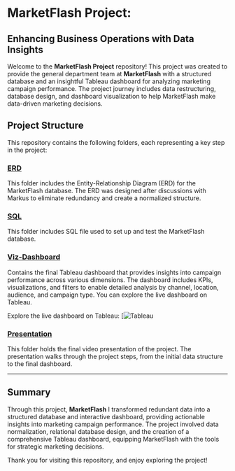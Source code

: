 # MarketFlash Project:

## Enhancing Business Operations with Data Insights

Welcome to the **MarketFlash Project** repository! This project was created to provide the general department team at **MarketFlash** with a structured database and an insightful Tableau dashboard for analyzing marketing campaign performance. The project journey includes data restructuring, database design, and dashboard visualization to help MarketFlash make data-driven marketing decisions.

## Project Structure

This repository contains the following folders, each representing a key step in the project:

### [ERD](./ERD)
This folder includes the Entity-Relationship Diagram (ERD) for the MarketFlash database. The ERD was designed after discussions with Markus to eliminate redundancy and create a normalized structure.

### [SQL](./SQL)
This folder includes SQL file used to set up and test the MarketFlash database.

### [Viz-Dashboard](./Viz-Dashboard.png)
Contains the final Tableau dashboard that provides insights into campaign performance across various dimensions. The dashboard includes KPIs, visualizations, and filters to enable detailed analysis by channel, location, audience, and campaign type. You can explore the live dashboard on Tableau.

Explore the live dashboard on Tableau:
[![Tableau](https://public.tableau.com/app/profile/kanon.mori/viz/MarketFlashCampaignPerformance_17309818406380/Dashboard)

### [Presentation](./Presentation.mp4)
This folder holds the final video presentation of the project. The presentation walks through the project steps, from the initial data structure to the final dashboard. 

---

## Summary
Through this project, **MarketFlash** I transformed redundant data into a structured database and interactive dashboard, providing actionable insights into marketing campaign performance. The project involved data normalization, relational database design, and the creation of a comprehensive Tableau dashboard, equipping MarketFlash with the tools for strategic marketing decisions.

Thank you for visiting this repository, and enjoy exploring the project!
